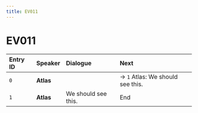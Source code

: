 ```yaml
---
title: EV011
---
```


# EV011


| Entry ID | Speaker | Dialogue | Next |
| :------- | :------ | :------- | :------------ |
| `0` | **Atlas** |  | → `1` Atlas: We should see this\. |
| `1` | **Atlas** | We should see this\. | End |
